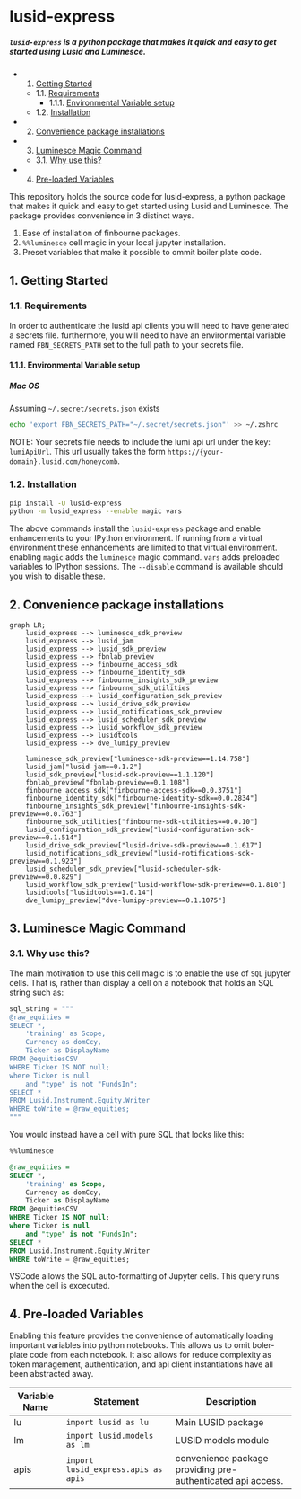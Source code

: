 
# lusid-express
##### *`lusid-express` is a python package that makes it quick and easy to get started using Lusid and Luminesce.*



<!-- vscode-markdown-toc -->
* 1. [Getting Started](#GettingStarted)
	* 1.1. [Requirements](#Requirements)
		* 1.1.1. [Environmental Variable setup](#EnvironmentalVariablesetup)
	* 1.2. [Installation](#Installation)
* 2. [Convenience package installations](#Conveniencepackageinstallations)
* 3. [Luminesce Magic Command](#LuminesceMagicCommand)
	* 3.1. [Why use this?](#Whyusethis)
* 4. [Pre-loaded Variables](#Pre-loadedVariables)

<!-- vscode-markdown-toc-config
	numbering=true
	autoSave=true
	/vscode-markdown-toc-config -->
<!-- /vscode-markdown-toc -->


This repository holds the source code for lusid-express, a python package that makes it quick and easy to get started using Lusid and Luminesce. The package provides convenience in 3 distinct ways.

1. Ease of installation of finbourne packages.
2.  `%%luminesce` cell magic in your local jupyter installation.
3.  Preset variables that make it possible to ommit boiler plate code.

##  1. <a name='GettingStarted'></a>Getting Started
###  1.1. <a name='Requirements'></a>Requirements
In order to authenticate the lusid api clients you will need to have generated a secrets file. furthermore, you will need to have an environmental variable named `FBN_SECRETS_PATH` set to the full path to your secrets file. 

####  1.1.1. <a name='EnvironmentalVariablesetup'></a>Environmental Variable setup
##### Mac OS
Assuming `~/.secret/secrets.json` exists
```bash
echo 'export FBN_SECRETS_PATH="~/.secret/secrets.json"' >> ~/.zshrc
```


NOTE: Your secrets file needs to include the lumi api url under the key: `lumiApiUrl`. This url usually takes the form `https://{your-domain}.lusid.com/honeycomb`.

###  1.2. <a name='Installation'></a>Installation 

```sh
pip install -U lusid-express
python -m lusid_express --enable magic vars
```
 The above commands install the `lusid-express` package and enable enhancements to your IPython environment. If running from a virtual environment these enhancements are limited to that virtual environment.
 enabling `magic` adds the `luminesce` magic command. `vars` adds preloaded variables to IPython sessions. The `--disable` command is available should you wish to disable these. 




##  2. <a name='Conveniencepackageinstallations'></a>Convenience package installations

```mermaid
graph LR;
    lusid_express --> luminesce_sdk_preview
    lusid_express --> lusid_jam
    lusid_express --> lusid_sdk_preview
    lusid_express --> fbnlab_preview
    lusid_express --> finbourne_access_sdk
    lusid_express --> finbourne_identity_sdk
    lusid_express --> finbourne_insights_sdk_preview
    lusid_express --> finbourne_sdk_utilities
    lusid_express --> lusid_configuration_sdk_preview
    lusid_express --> lusid_drive_sdk_preview
    lusid_express --> lusid_notifications_sdk_preview
    lusid_express --> lusid_scheduler_sdk_preview
    lusid_express --> lusid_workflow_sdk_preview
    lusid_express --> lusidtools
    lusid_express --> dve_lumipy_preview

    luminesce_sdk_preview["luminesce-sdk-preview==1.14.758"]
    lusid_jam["lusid-jam==0.1.2"]
    lusid_sdk_preview["lusid-sdk-preview==1.1.120"]
    fbnlab_preview["fbnlab-preview==0.1.108"]
    finbourne_access_sdk["finbourne-access-sdk==0.0.3751"]
    finbourne_identity_sdk["finbourne-identity-sdk==0.0.2834"]
    finbourne_insights_sdk_preview["finbourne-insights-sdk-preview==0.0.763"]
    finbourne_sdk_utilities["finbourne-sdk-utilities==0.0.10"]
    lusid_configuration_sdk_preview["lusid-configuration-sdk-preview==0.1.514"]
    lusid_drive_sdk_preview["lusid-drive-sdk-preview==0.1.617"]
    lusid_notifications_sdk_preview["lusid-notifications-sdk-preview==0.1.923"]
    lusid_scheduler_sdk_preview["lusid-scheduler-sdk-preview==0.0.829"]
    lusid_workflow_sdk_preview["lusid-workflow-sdk-preview==0.1.810"]
    lusidtools["lusidtools==1.0.14"]
    dve_lumipy_preview["dve-lumipy-preview==0.1.1075"]

```


##  3. <a name='LuminesceMagicCommand'></a>Luminesce Magic Command
###  3.1. <a name='Whyusethis'></a>Why use this?
The main motivation to use this cell magic is to enable the use of `SQL` jupyter cells. That is, rather than display a cell on a notebook that holds an SQL string such as:
```python
sql_string = """
@raw_equities =
SELECT *,
    'training' as Scope,
    Currency as domCcy,
    Ticker as DisplayName
FROM @equitiesCSV
WHERE Ticker IS NOT null;
where Ticker is null
    and "type" is not "FundsIn";
SELECT *
FROM Lusid.Instrument.Equity.Writer
WHERE toWrite = @raw_equities;
"""

```

You would instead have a cell with pure SQL that looks like this:
```SQL
%%luminesce

@raw_equities =
SELECT *,
    'training' as Scope,
    Currency as domCcy,
    Ticker as DisplayName
FROM @equitiesCSV
WHERE Ticker IS NOT null;
where Ticker is null
    and "type" is not "FundsIn";
SELECT *
FROM Lusid.Instrument.Equity.Writer
WHERE toWrite = @raw_equities;
```
VSCode allows the SQL auto-formatting of Jupyter cells. This query runs when the cell is excecuted.



##  4. <a name='Pre-loadedVariables'></a>Pre-loaded Variables
Enabling this feature provides the convenience of automatically loading important variables into python notebooks. This allows us to omit boler-plate code from each notebook. It also allows for reduce complexity as token management, authentication, and api client instantiations have all been abstracted away.

| Variable Name | Statement         | Description                          |
|---------------|-------------------|--------------------------------------|
| lu          | `import lusid as lu` | Main LUSID package                   |
| lm          | `import lusid.models as lm` | LUSID models module                  |
| apis         | `import lusid_express.apis as apis` | convenience package providing pre-authenticated api access.                 |


